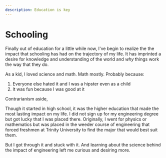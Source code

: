 ```yaml
---
description: Education is key
---
```


# Schooling

Finally out of education for a little while now, I've begin to realize the the impact that schooling has had on the trajectory of my life. It has imprinted a desire for knowledge and understanding of the world and _why_ things work the way that they do.&#x20;

As a kid, I loved science and math. Math mostly. Probably because:

1. Everyone else hated it and I was a hipster even as a child
2. It was fun because I was good at it&#x20;

Contrarianism aside,&#x20;





Though it started in high school, it was the higher education that made the most lasting impact on my life. I did not sign up for my engineering degree but got lucky that I was placed there. Originally, I went for physics or mathematics but was placed in the weeder course of engineering that forced freshmen at Trinity University to find the major that would best suit them.&#x20;

But I got through it and stuck with it. And learning about the science behind the impact of engineering left me curious and desiring more.&#x20;
